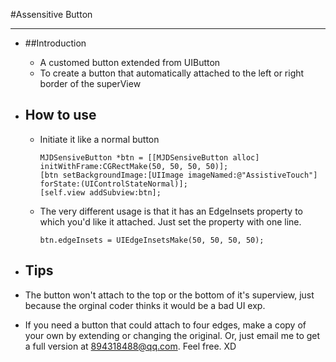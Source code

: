 


#Assensitive Button

---


* ##Introduction
  * A customed button extended from UIButton
  * To create a button that automatically attached to the left or right border of the superView

* ## How to use
  * Initiate it like a normal button
    ```objc
    MJDSensiveButton *btn = [[MJDSensiveButton alloc] initWithFrame:CGRectMake(50, 50, 50, 50)];
    [btn setBackgroundImage:[UIImage imageNamed:@"AssistiveTouch"] forState:(UIControlStateNormal)];
    [self.view addSubview:btn];
    ```
    
  * The very different usage is that it has an EdgeInsets property to which you'd like it attached. Just set the property with one line.
    ```objc
    btn.edgeInsets = UIEdgeInsetsMake(50, 50, 50, 50);
    ```
    
*  ##   Tips
  * The button won't attach to the top or the bottom of it's superview, just because the orginal coder thinks it would be a bad UI exp. 
  * If you need a button that could attach to four edges, make a copy of your own by extending or changing the original. Or, just email me to get a full version at 894318488@qq.com. Feel free. XD



